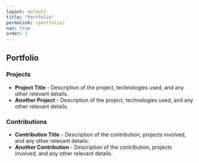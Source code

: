 ```yaml
---
layout: default
title: "Portfolio"
permalink: /portfolio/
nav: true
order: 2
---
```


## Portfolio

### Projects

- **Project Title** - Description of the project, technologies used, and any other relevant details.
- **Another Project** - Description of the project, technologies used, and any other relevant details.

### Contributions

- **Contribution Title** - Description of the contribution, projects involved, and any other relevant details.
- **Another Contribution** - Description of the contribution, projects involved, and any other relevant details.

